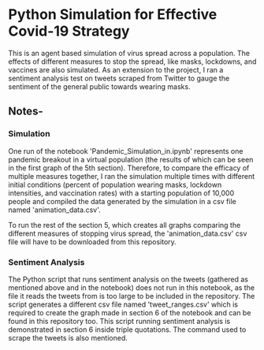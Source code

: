 # Python Simulation for Effective Covid-19 Strategy

This is an agent based simulation of virus spread across a population. The effects of different measures to stop the spread, like masks, lockdowns, and vaccines are also simulated. As an extension to the project, I ran a sentiment analysis test on tweets scraped from Twitter to gauge the sentiment of the general public towards wearing masks.

## Notes-

### Simulation

One run of the notebook 'Pandemic_Simulation_in.ipynb' represents one pandemic breakout in a virtual population (the results of which can be seen in the first graph of the 5th section). Therefore, to compare the efficacy of multiple measures together, I ran the simulation multiple times with different initial conditions (percent of population wearing masks, lockdown intensities, and vaccination rates) with a starting population of 10,000 people and compiled the data generated by the simulation in a csv file named 'animation_data.csv'. 

To run the rest of the section 5, which creates all graphs comparing the different measures of stopping virus spread, the 'animation_data.csv' csv file will have to be downloaded from this repository.

### Sentiment Analysis

The Python script that runs sentiment analysis on the tweets (gathered as mentioned above and in the notebook) does not run in this notebook, as the file it reads the tweets from is too large to be included in the repository. The script generates a different csv file named 'tweet_ranges.csv' which is required to create the graph made in section 6 of the notebook and can be found in this repository too. This script running sentiment analysis is demonstrated in section 6 inside triple quotations. The command used to scrape the tweets is also mentioned. 
